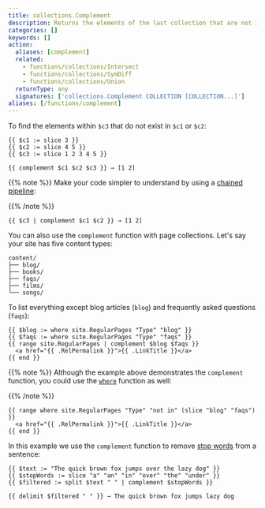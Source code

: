 ```yaml
---
title: collections.Complement
description: Returns the elements of the last collection that are not in any of the others.
categories: []
keywords: []
action:
  aliases: [complement]
  related:
    - functions/collections/Intersect
    - functions/collections/SymDiff
    - functions/collections/Union
  returnType: any
  signatures: ['collections.Complement COLLECTION [COLLECTION...]']
aliases: [/functions/complement]
---
```


To find the elements within `$c3` that do not exist in `$c1` or `$c2`:

```go-html-template
{{ $c1 := slice 3 }}
{{ $c2 := slice 4 5 }}
{{ $c3 := slice 1 2 3 4 5 }}

{{ complement $c1 $c2 $c3 }} → [1 2]
```

{{% note %}}
Make your code simpler to understand by using a [chained pipeline]:

[chained pipeline]: https://pkg.go.dev/text/template#hdr-Pipelines
{{% /note %}}

```go-html-template
{{ $c3 | complement $c1 $c2 }} → [1 2]
```

You can also use the `complement` function with page collections. Let's say your site has five content types:

```text
content/
├── blog/
├── books/
├── faqs/
├── films/
└── songs/
```

To list everything except blog articles (`blog`) and frequently asked questions (`faqs`):

```go-html-template
{{ $blog := where site.RegularPages "Type" "blog" }}
{{ $faqs := where site.RegularPages "Type" "faqs" }}
{{ range site.RegularPages | complement $blog $faqs }}
  <a href="{{ .RelPermalink }}">{{ .LinkTitle }}</a>
{{ end }}
```

{{% note %}}
Although the example above demonstrates the `complement` function, you could use the [`where`] function as well:

[`where`]: /functions/collections/where
{{% /note %}}

```go-html-template
{{ range where site.RegularPages "Type" "not in" (slice "blog" "faqs") }}
  <a href="{{ .RelPermalink }}">{{ .LinkTitle }}</a>
{{ end }}
```

In this example we use the `complement` function to remove [stop words] from a sentence:

```go-html-template
{{ $text := "The quick brown fox jumps over the lazy dog" }}
{{ $stopWords := slice "a" "an" "in" "over" "the" "under" }}
{{ $filtered := split $text " " | complement $stopWords }}

{{ delimit $filtered " " }} → The quick brown fox jumps lazy dog
```

[stop words]: https://en.wikipedia.org/wiki/Stop_word
